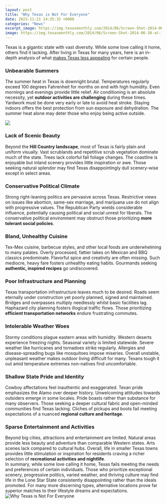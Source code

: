```yaml
---
layout: post
title: "Why Texas is Not For Everyone"
date: 2023-11-21 14:35:32 +0000
categories: "News"
excerpt_image: https://img.texasmonthly.com/2014/06/Screen-Shot-2014-06-30-at-12.13.38-PM_0.png?auto=compress&amp;crop=faces&amp;fit=crop&amp;fm=png&amp;h=750&amp;ixlib=php-1.2.1&amp;q=45&amp;w=1200&amp;wpsize=landscape-1200
image: https://img.texasmonthly.com/2014/06/Screen-Shot-2014-06-30-at-12.13.38-PM_0.png?auto=compress&amp;crop=faces&amp;fit=crop&amp;fm=png&amp;h=750&amp;ixlib=php-1.2.1&amp;q=45&amp;w=1200&amp;wpsize=landscape-1200
---
```


Texas is a gigantic state with vast diversity. While some love calling it home, others find it lacking. After living in Texas for many years, here is an in-depth analysis of what [makes Texas less appealing](https://store.fi.io.vn/collection/adamek) for certain people.
### Unbearable Summers
The summer heat in Texas is downright brutal. Temperatures regularly exceed 100 degrees Fahrenheit for months on end with high humidity. Even mornings and evenings provide little relief. Air conditioning is an absolute necessity, yet **outdoor activities are challenging** during these times. Yardwork must be done very early or late to avoid heat stroke. Staying indoors offers the best protection from sun exposure and dehydration. The summer heat alone may deter those who enjoy being active outside.

![](https://s.hdnux.com/photos/47/63/36/10434432/7/rawImage.jpg)
### Lack of Scenic Beauty  
Beyond the **Hill Country landscape**, most of Texas is fairly plain and uniform visually. Vast scrublands and repetitive scrub vegetation dominate much of the state. Trees lack colorful fall foliage changes. The coastline is enjoyable but inland scenery provides little inspiration or awe. Those seeking natural splendor may find Texas disappointingly dull scenery-wise except in select areas.
### Conservative Political Climate
Strong right-leaning politics are pervasive across Texas. Restrictive views on issues like abortion, same-sex marriage, and marijuana use do not align with progressive values. The Republican Party wields considerable influence, potentially causing political and social unrest for liberals. The conservative political environment may obstruct those prioritizing **more tolerant social policies**.
### Bland, Unhealthy Cuisine
Tex-Mex cuisine, barbecue styles, and other local foods are underwhelming to many palates. Overly processed, fattier takes on Mexican and BBQ classics predominate. Flavorful spice and creativity are often missing. Such mediocre, heavy fare fosters unhealthy eating habits. Gourmands seeking **authentic, inspired recipes** go undiscovered.  
### Poor Infrastructure and Planning  
Texas transportation infrastructure leaves much to be desired. Roads seem eternally under construction yet poorly planned, signed and maintained. Bridges and overpasses multiply needlessly whilst basic facilities lag. Haphazard city planning fosters illogical traffic flows. Those prioritizing **efficient transportation networks** endure frustrating commutes.
### Intolerable Weather Woes  
Stormy conditions plague eastern areas with humidity. Western deserts experience freezing nights. Seasonal variety is limited statewide. Severe weather like hurricanes and tornadoes strike regularly. Allergies and disease-spreading bugs like mosquitoes impose miseries. Overall unstable, unpleasant weather makes outdoor living difficult for many. Texans tough it out amid temperature extremes non-natives find uncomfortable.
### Shallow State Pride and Identity  
Cowboy affectations feel inauthentic and exaggerated. Texan pride emphasizes the Alamo over deeper history. Unwelcoming attitudes towards outsiders emerge in some locales. Pride boasts rather than substance for many observers. Those seeking a deeper cultural fabric and open-minded communities find Texas lacking. Cliches of pickups and boots fail meeting expectations of a nuanced **regional culture and heritage**. 
### Sparse Entertainment and Activities  
Beyond big cities, attractions and entertainment are limited. Natural areas provide less beauty and adventure than comparable Western states. Arts scenes lack compared to cultural hubs. Overall, life in smaller Texas towns provides little stimulation or inspiration for residents craving a richer selection of **recreational activities and nightlife**.  
In summary, while some love calling it home, Texas fails meeting the needs and preferences of certain individuals. Those who prioritize exceptional scenery, progressive politics, varied weather, and thriving culture may find life in the Lone Star State consistently disappointing rather than the ideals promoted. For many more discerning types, alternative locations prove far superior matches to their lifestyle dreams and expectations.
![Why Texas is Not For Everyone](https://img.texasmonthly.com/2014/06/Screen-Shot-2014-06-30-at-12.13.38-PM_0.png?auto=compress&amp;crop=faces&amp;fit=crop&amp;fm=png&amp;h=750&amp;ixlib=php-1.2.1&amp;q=45&amp;w=1200&amp;wpsize=landscape-1200)